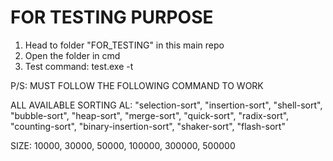 FOR TESTING PURPOSE
======================================================================
1. Head to folder "FOR_TESTING" in this main repo
2. Open the folder in cmd
3. Test command: test.exe -t


P/S: MUST FOLLOW THE FOLLOWING COMMAND TO WORK

ALL AVAILABLE SORTING AL:
"selection-sort", "insertion-sort", "shell-sort", "bubble-sort", "heap-sort", "merge-sort", "quick-sort", "radix-sort", "counting-sort", "binary-insertion-sort", "shaker-sort", "flash-sort"

SIZE: 10000, 30000, 50000, 100000, 300000, 500000
